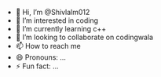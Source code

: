 - 👋 Hi, I’m @Shivlalm012
- 👀 I’m interested in coding 
- 🌱 I’m currently learning c++
- 💞️ I’m looking to collaborate on codingwala
- 📫 How to reach me 
- 😄 Pronouns: ...
- ⚡ Fun fact: ...

<!---
Shivlalm012/Shivlalm012 is a ✨ special ✨ repository because its `README.md` (this file) appears on your GitHub profile.
You can click the Preview link to take a look at your changes.
--->
